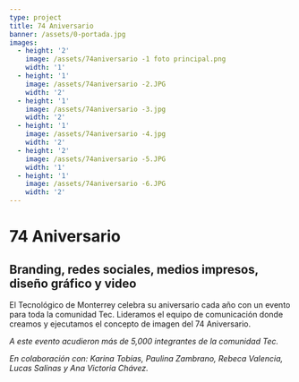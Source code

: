 ```yaml
---
type: project
title: 74 Aniversario
banner: /assets/0-portada.jpg
images:
  - height: '2'
    image: /assets/74aniversario -1 foto principal.png
    width: '1'
  - height: '1'
    image: /assets/74aniversario -2.JPG
    width: '2'
  - height: '1'
    image: /assets/74aniversario -3.jpg
    width: '2'
  - height: '1'
    image: /assets/74aniversario -4.jpg
    width: '2'
  - height: '2'
    image: /assets/74aniversario -5.JPG
    width: '1'
  - height: '1'
    image: /assets/74aniversario -6.JPG
    width: '2'
---
```

# 74 Aniversario

## Branding, redes sociales, medios impresos, diseño gráfico y video

El Tecnológico de Monterrey celebra su aniversario cada año con un evento para toda la comunidad Tec. Lideramos el equipo de comunicación donde creamos y ejecutamos el concepto de imagen del 74 Aniversario.

_A este evento acudieron más de 5,000 integrantes de la comunidad Tec._

_En colaboración con: Karina Tobías, Paulina Zambrano, Rebeca Valencia, Lucas Salinas y Ana Victoria Chávez._
